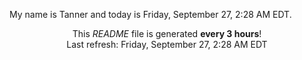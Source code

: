 My name is Tanner and today is Friday, September 27, 2:28 AM EDT.

<p align="center">This <i>README</i> file is generated <b>every 3 hours</b>!</br>Last refresh: Friday, September 27, 2:28 AM EDT<br /></p>
